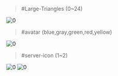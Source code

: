 >#Large-Triangles (0~24)

![0](https://zatsukomu.tk/assets/img/Large-Triangles/0.svg)

>#avatar (blue,gray,green,red,yellow)

![0](https://zatsukomu.tk/assets/img/avatar/discord-blue.svg)

>#server-icon (1~2)

![0](https://zatsukomu.tk/assets/img/939f02ba8faa743e92e8b9ac8c0d83c8.png)
![0](https://zatsukomu.tk/assets/img/a8fef7050458cc547491e458d99a5c34.png)
